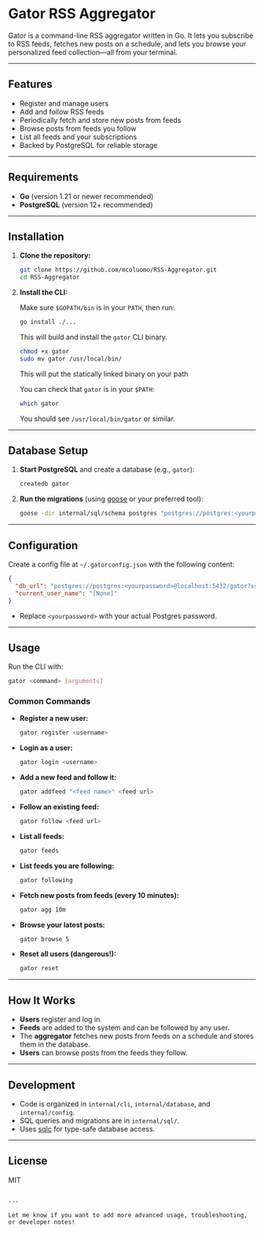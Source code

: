 # Gator RSS Aggregator

Gator is a command-line RSS aggregator written in Go. It lets you subscribe to RSS feeds, fetches new posts on a schedule, and lets you browse your personalized feed collection—all from your terminal.

---

## Features

- Register and manage users
- Add and follow RSS feeds
- Periodically fetch and store new posts from feeds
- Browse posts from feeds you follow
- List all feeds and your subscriptions
- Backed by PostgreSQL for reliable storage

---

## Requirements

- **Go** (version 1.21 or newer recommended)
- **PostgreSQL** (version 12+ recommended)

---

## Installation

1. **Clone the repository:**

   ```sh
   git clone https://github.com/mcoluomo/RSS-Aggregator.git
   cd RSS-Aggregator
2. **Install the CLI:**

   Make sure `$GOPATH/bin` is in your `PATH`, then run:

   ```sh
   go install ./...
   ```

   This will build and install the `gator` CLI binary.

   ```sh
   chmod +x gator
   sudo mv gator /usr/local/bin/
   ```

   This will put the statically linked binary on your path

   You can check that `gator` is in your `$PATH`:

   ```sh
   which gator
   ```

   You should see `/usr/local/bin/gator` or similar.

---

## Database Setup

1. **Start PostgreSQL** and create a database (e.g., `gator`):

   ```sh
   createdb gator
   ```

2. **Run the migrations** (using [goose](https://github.com/pressly/goose) or your preferred tool):

   ```sh
   goose -dir internal/sql/schema postgres "postgres://postgres:<yourpassword>@localhost:5432/gator?sslmode=disable" up
   ```

---

## Configuration

Create a config file at `~/.gatorconfig.json` with the following content:

```json
{
  "db_url": "postgres://postgres:<yourpassword>@localhost:5432/gator?sslmode=disable",
  "current_user_name": "[None]"
}
```

- Replace `<yourpassword>` with your actual Postgres password.

---

## Usage

Run the CLI with:

```sh
gator <command> [arguments]
```

### Common Commands

- **Register a new user:**
  ```sh
  gator register <username>
  ```

- **Login as a user:**
  ```sh
  gator login <username>
  ```

- **Add a new feed and follow it:**
  ```sh
  gator addfeed "<feed name>" <feed url>
  ```

- **Follow an existing feed:**
  ```sh
  gator follow <feed url>
  ```

- **List all feeds:**
  ```sh
  gator feeds
  ```

- **List feeds you are following:**
  ```sh
  gator following
  ```

- **Fetch new posts from feeds (every 10 minutes):**
  ```sh
  gator agg 10m
  ```

- **Browse your latest posts:**
  ```sh
  gator browse 5
  ```

- **Reset all users (dangerous!):**
  ```sh
  gator reset
  ```

---

## How It Works

- **Users** register and log in.
- **Feeds** are added to the system and can be followed by any user.
- The **aggregator** fetches new posts from feeds on a schedule and stores them in the database.
- **Users** can browse posts from the feeds they follow.

---

## Development

- Code is organized in `internal/cli`, `internal/database`, and `internal/config`.
- SQL queries and migrations are in `internal/sql/`.
- Uses [sqlc](https://sqlc.dev/) for type-safe database access.

---

## License

MIT

```

---

Let me know if you want to add more advanced usage, troubleshooting, or developer notes!
